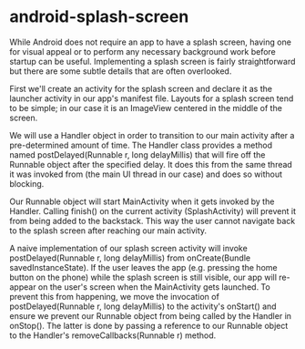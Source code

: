 # android-splash-screen

While Android does not require an app to have a splash screen, having one for visual appeal or to perform any necessary background work before startup can be useful. Implementing a splash screen is fairly straightforward but there are some subtle details that are often overlooked.

First we'll create an activity for the splash screen and declare it as the launcher activity in our app's manifest file. Layouts for a splash screen tend to be simple; in our case it is an ImageView centered in the middle of the screen.

We will use a Handler object in order to transition to our main activity after a pre-determined amount of time. The Handler class provides a method named postDelayed(Runnable r, long delayMillis) that will fire off the Runnable object after the specified delay. It does this from the same thread it was invoked from (the main UI thread in our case) and does so without blocking.

Our Runnable object will start MainActivity when it gets invoked by the Handler. Calling finish() on the current activity (SplashActivity) will prevent it from being added to the backstack. This way the user cannot navigate back to the splash screen after reaching our main activity.

A naive implementation of our splash screen activity will invoke postDelayed(Runnable r, long delayMillis) from onCreate(Bundle savedInstanceState). If the user leaves the app (e.g. pressing the home button on the phone) while the splash screen is still visible, our app will re-appear on the user's screen when the MainActivity gets launched. To prevent this from happening, we move the invocation of postDelayed(Runnable r, long delayMillis) to the activity's onStart() and ensure we prevent our Runnable object from being called by the Handler in onStop(). The latter is done by passing a reference to our Runnable object to the Handler's removeCallbacks(Runnable r) method.
